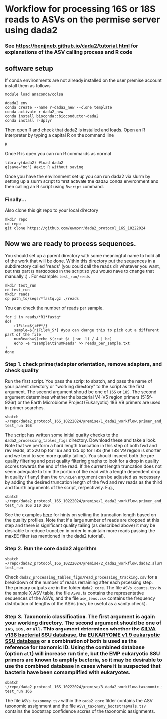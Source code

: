 # Workflow for processing 16S or 18S reads to ASVs on the permise server using dada2
### See https://benjjneb.github.io/dada2/tutorial.html for explanations of the ASV calling process and R code 
## software setup
If conda environments are not already installed on the user premise account install them as follows
```
module load anaconda/colsa

#dada2 env
conda create --name r-dada2_new --clone template
conda activate r-dada2_new
conda install bioconda::bioconductor-dada2
conda install r-dplyr
```

Then open R and check that dada2 is installed and loads. Open an R interpreter by typing a capital R on the command line
```
R
```
Once R is open you can run R commands as normal
```
library(dada2) #load dada2 
q(save="no") #exit R without saving
```
Once you have the environment set up you can run dada2 via slurm by setting up a slurm script to first activate the dada2 conda environment and then calling an R script using `Rscript` command. 

### Finally...
Also clone this git repo to your local directory
```
mkdir repo
cd repo
git clone https://github.com/ewmorr/dada2_protocol_16S_10222024
```

## Now we are ready to process sequences. 
You should set up a parent directory with some meaningful name to hold all of the work that will be done. Within this directory put the sequences in a subdirectory called 'reads' (you could call the reads dir whatever you want, but this part is hardcoded in the script so you would have to change that manually :) . For example: `test_run/reads`
```
mkdir test_run
cd test_run
mkdir reads
cp path_to/seqs/*fastq.gz ./reads
```
You can check the number of reads per sample.
```
for i in reads/*R1*fastq*
do(
    r1File=${i##*/}
    sample=${r1File%_S*} #you can change this to pick out a different part of the file
    numReads=$(echo $(zcat $i | wc -l) / 4 | bc)
    echo -e "$sample\t$numReads" >> reads_per_sample.txt
)
done
```

### Step 1. check primer/adapter orientation, remove adapters, and check quality
Run the first script. You pass the script to sbatch, and pass the name of your parent directory or "working directory" to the script as the first argument. The second argument should be one of `16S` or `18S`. The second argument determines whether the bacterial V4-V5 region primers (515f-926r) or the Earth Microbiome Project (Eukaryotic) 18S V9 primers are used in primer searches. 
```
sbatch ~/repo/dada2_protocol_16S_10222024/premise/1_dada2_workflow.primer_and_qual_checks.slurm test_run 16S
```
The script has written some initial quality checks to the `dada2_processing_tables_figs` directory. Download these and take a look. Note that we perform a hard length truncation in this step of both fwd and rev reads, at 220 bp for 16S and 125 bp for 18S (the 18S V9 region is shorter and we tend to see more quality tailing). You should inspect both the pre quality filtering and post quality filtering graphs to look for a drop in quality scores towards the end of the read. If the current length truncation does not seem adequate to trim the portion of the read with a length dependent drop in quality (if any) than the `truncLen` argument can be adjusted as necessary by adding the desired truncation length of the fwd and rev reads as the third and fourth arguments of the script, respectively. E.g., 
```
sbatch ~/repo/dada2_protocol_16S_10222024/premise/1_dada2_workflow.primer_and_qual_checks.slurm test_run 16S 210 200
```
See the examples [here](https://benjjneb.github.io/dada2/tutorial.html) for hints on setting the truncation length based on the quality profiles. Note that if a large number of reads are dropped at this step and there is significant quality tailing (as described above) it may be desirable to reduce truncLen in order to maintain more reads passing the maxEE filter (as mentioned in the dada2 tutorial).

### Step 2. Run the core dada2 algorithm

```
sbatch ~/repo/dada2_protocol_16S_10222024/premise/2_dada2_workflow.dada2.slurm test_run
```
Check `dada2_processing_tables_figs/read_processing_tracking.csv` for a breakdown of the number of reads remaining after each prcessing step. The primary outputs are in the folder `dada2_core`. The file `ASVs_counts.tsv` is the sample X ASV table, the file `ASVs.fa` contains the representative sequences of the ASVs, and the file `asv_lens.csv` contains the frequency distribution of lengths of the ASVs (may be useful as a sanity check).

### Step 3. Taxonomic classification. The first argument is again your working directory. The second argument should be one of `16S`, `18S`, or `all`. This argument determines whether the [SILVA v138 bacterial SSU database](https://benjjneb.github.io/dada2/training.html), the [EUKARYOME v1.9 eukaryotic SSU database](https://eukaryome.org) or a combination of both is used as the reference for taxnomic ID. Using the combined database (option `all`) will increase run time, but the EMP eukaryotic SSU primers are known to amplify bacteria, so it may be desirable to use the combined database in cases where it is suspected that bacteria have been comamplified with eukaryotes.
```
sbatch ~/repo/dada2_protocol_16S_10222024/premise/3_dada2_workflow.taxonomic_id.slurm test_run 16S
```
The file `ASVs_taxonomy.tsv` within the `dada2_core` filder contains the ASV taxonomic assignment and the file `ASVs_taxonomy_bootstrapVals.tsv` contains the bootstrap confidence scores of the taxonomic assignments.
